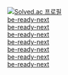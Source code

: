 [![Solved.ac 프로필](http://mazassumnida.wtf/api/generate_badge?boj=seonh4996)](https://solved.ac/seonh4996)
<br/>
[be-ready-next](https://be-ready-next.com/)
<br/>
[be-ready-next](https://be-ready-next.com/)
<br/>
[be-ready-next](https://be-ready-next.com/)
<br/>
[be-ready-next](https://be-ready-next.com/)
<br/>
[be-ready-next](https://be-ready-next.com/)
<br/>
[be-ready-next](https://be-ready-next.com/)
<br/>
[be-ready-next](https://be-ready-next.com/)

